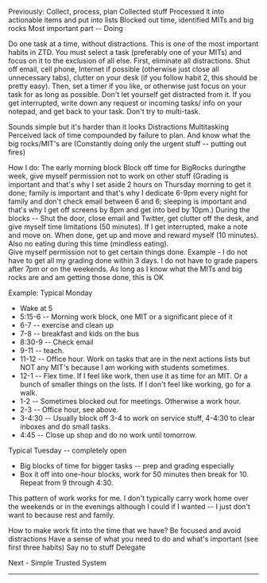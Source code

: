 Previously: Collect, process, plan
	Collected stuff
	Processed it into actionable items and put into lists
	Blocked out time, identified MITs and big rocks 
Most important part -- Doing

Do one task at a time, without distractions. This is one of the most important habits in ZTD. You must select a task (preferably one of your MITs) and focus on it to the exclusion of all else. First, eliminate all distractions. Shut off email, cell phone, Internet if possible (otherwise just close all unnecessary tabs), clutter on your desk (if you follow habit 2, this should be pretty easy). Then, set a timer if you like, or otherwise just focus on your task for as long as possible. Don't let yourself get distracted from it. If you get interrupted, write down any request or incoming tasks/ info on your notepad, and get back to your task. Don't try to multi-task.

Sounds simple but it's harder than it looks
	Distractions
	Multitasking
	Perceived lack of time compounded by failure to plan. And know what the big rocks/MIT's are
	(Constantly doing only the urgent stuff -- putting out fires) 

How I do:
	The early morning block
	Block off time for BigRocks duringthe week, give myself permission not to work on other stuff (Grading is important and that's why I set aside 2 hours on Thursday morning to get it done; family is important and that's why I dedicate 6-9pm every night for family and don't check email between 6 and 6; sleeping is important and that's why I get off screens by 8pm and get into bed by 10pm.) 
	During the blocks -- Shut the door, close email and Twitter, get clutter off the desk, and give myself time limitations (50 minutes). If I get interrupted, make a note and move on. When done, get up and move and reward myself (10 minutes). Also no eating during this time (mindless eating).  
	Give myself permission not to get certain things done. Example - I do not have to get all my grading done within 3 days. I do not have to grade papers after 7pm or on the weekends. As long as I know what the MITs and big rocks are and am getting those done, this is OK

Example: Typical Monday
- Wake at 5
- 5:15-6 -- Morning work block, one MIT or a significant piece of it
- 6-7 -- exercise and clean up
- 7-8 -- breakfast and kids on the bus
- 8:30-9 -- Check email 
- 9-11 -- teach. 
- 11-12 -- Office hour. Work on tasks that are in the next actions lists but NOT any MIT's because I am working with students sometimes. 
- 12-1 -- Flex time. If I feel like work, then use it as time for an MIT. Or a bunch of smaller things on the lists. If I don't feel like working, go for a walk. 
- 1-2 -- Sometimes blocked out for meetings. Otherwise a work hour. 
- 2-3 -- Office hour, see above. 
- 3-4:30 -- Usually block off 3-4 to work on service stuff, 4-4:30 to clear inboxes and do small tasks. 
- 4:45 -- Close up shop and do no work until tomorrow. 

Typical Tuesday -- completely open
- Big blocks of time for bigger tasks -- prep and grading especially
- Box it off into one-hour blocks, work for 50 minutes then break for 10. Repeat from 9 through 4:30. 

This pattern of work works for me. I don't typically carry work home over the weekends or in the evenings although I could if I wanted -- I just don't want to because rest and family. 

How to make work fit into the time that we have?
	Be focused and avoid distractions
	Have a sense of what you need to do and what's important (see first three habits)
	Say no to stuff 
	Delegate
	
Next - Simple Trusted System

---